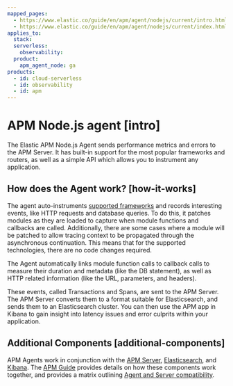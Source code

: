 ```yaml
---
mapped_pages:
  - https://www.elastic.co/guide/en/apm/agent/nodejs/current/intro.html
  - https://www.elastic.co/guide/en/apm/agent/nodejs/current/index.html
applies_to:
  stack:
  serverless:
    observability:
  product:
    apm_agent_node: ga
products:
  - id: cloud-serverless
  - id: observability
  - id: apm
---
```


# APM Node.js agent [intro]

The Elastic APM Node.js Agent sends performance metrics and errors to the APM Server. It has built-in support for the most popular frameworks and routers, as well as a simple API which allows you to instrument any application.


## How does the Agent work? [how-it-works]

The agent auto-instruments [supported frameworks](/reference/supported-technologies.md#compatibility-frameworks) and records interesting events, like HTTP requests and database queries. To do this, it patches modules as they are loaded to capture when module functions and callbacks are called. Additionally, there are some cases where a module will be patched to allow tracing context to be propagated through the asynchronous continuation. This means that for the supported technologies, there are no code changes required.

The Agent automatically links module function calls to callback calls to measure their duration and metadata (like the DB statement), as well as HTTP related information (like the URL, parameters, and headers).

These events, called Transactions and Spans, are sent to the APM Server. The APM Server converts them to a format suitable for Elasticsearch, and sends them to an Elasticsearch cluster. You can then use the APM app in Kibana to gain insight into latency issues and error culprits within your application.


## Additional Components [additional-components]

APM Agents work in conjunction with the [APM Server](docs-content://solutions/observability/apm/index.md), [Elasticsearch](docs-content://get-started/index.md), and [Kibana](docs-content://get-started/the-stack.md). The [APM Guide](docs-content://solutions/observability/apm/index.md) provides details on how these components work together, and provides a matrix outlining [Agent and Server compatibility](docs-content://solutions/observability/apm/apm-agent-compatibility.md).

